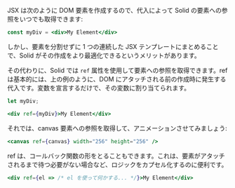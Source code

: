 JSX は次のように DOM 要素を作成するので、代入によって Solid の要素への参照をいつでも取得できます:

```jsx
const myDiv = <div>My Element</div>
```

しかし、要素を分割せずに 1 つの連続した JSX テンプレートにまとめることで、Solid がその作成をより最適化できるというメリットがあります。

その代わりに、Solid では `ref` 属性を使用して要素への参照を取得できます。ref は基本的には、上の例のように、DOM にアタッチされる前の作成時に発生する代入です。変数を宣言するだけで、その変数に割り当てられます。

```jsx
let myDiv;

<div ref={myDiv}>My Element</div>
```

それでは、canvas 要素への参照を取得して、アニメーションさせてみましょう:

```jsx
<canvas ref={canvas} width="256" height="256" />
```

ref は、コールバック関数の形をとることもできます。これは、要素がアタッチされるまで待つ必要がない場合など、ロジックをカプセル化するのに便利です。

```jsx
<div ref={el => /* el を使って何かする... */}>My Element</div>
```
